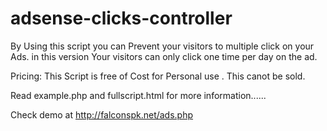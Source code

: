 adsense-clicks-controller
=========================

By Using this script you can Prevent your visitors to multiple click on your Ads.  in this version Your visitors can only click one time per day on the ad.



Pricing: This Script is free of Cost for Personal use . This canot be sold.

Read example.php and fullscript.html for more information......

Check demo at http://falconspk.net/ads.php

